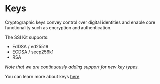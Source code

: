 # Keys

Cryptographic keys convey control over digital identities and enable core functionality such as encryption and authentication.

The SSI Kit supports:

* EdDSA / ed25519
* ECDSA / secp256k1
* RSA

_Note that we are continuously adding support for new key types._

You can learn more about keys [here](../../../ssi-kit/what-is-ssi/technologies-and-concepts.md).
